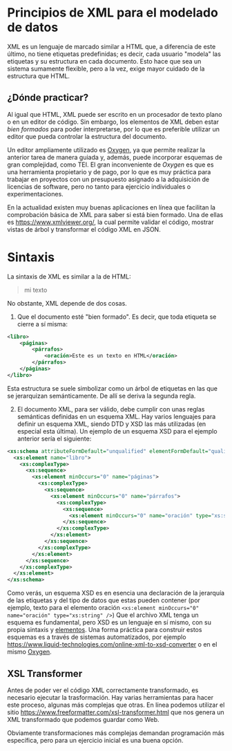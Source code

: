 # Principios de XML para el modelado de datos

XML es un lenguaje de marcado similar a HTML que, a diferencia de este último, no tiene etiquetas predefinidas; es decir, cada usuario "modela" las etiquetas y su estructura en cada documento. Esto hace que sea un sistema sumamente flexible, pero a la vez, exige mayor cuidado de la estructura que HTML. 

## ¿Dónde practicar?

Al igual que HTML, XML puede ser escrito en un procesador de texto plano o en un editor de código. Sin embargo, los elementos de XML deben estar *bien formados* para poder interpretarse, por lo que es preferible utilizar un editor que pueda controlar la estructura del documento.

Un editor ampliamente utilizado es [Oxygen](https://www.oxygenxml.com/), ya que permite realizar la anterior tarea de manera guiada y, además, puede incorporar esquemas de gran complejidad, como TEI. El gran inconveniente de *Oxygen* es que es una herramienta propietario y de pago, por lo que es muy práctica para trabajar en proyectos con un presupuesto asignado a la adquisición de licencias de software, pero no tanto para ejercicio individuales o experimentaciones.

En la actualidad existen muy buenas aplicaciones en línea que facilitan la comprobación básica de XML para saber si está bien formado. Una de ellas es https://www.xmlviewer.org/, la cual permite validar el código, mostrar vistas de árbol y transformar el código XML en JSON.

# Sintaxis

La sintaxis de XML es similar a la de HTML:

> <miEtiqueta>mi texto</miEtiqueta>

No obstante, XML depende de dos cosas.

1. Que el documento esté "bien formado". Es decir, que toda etiqueta se cierre a sí misma:

```xml
<libro>
    <páginas>
        <párrafos>
            <oración>Este es un texto en HTML</oración>
        </párrafos>
    </páginas>
</libro>
```

Esta estructura se suele simbolizar como un árbol de etiquetas en las que se jerarquizan semánticamente. De allí se deriva la segunda regla.

2. El documento XML, para ser válido, debe cumplir con unas reglas semánticas definidas en un esquema XML. Hay varios lenguajes para definir un esquema XML, siendo DTD y XSD las más utilizadas (en especial esta última). Un ejemplo de un esquema XSD para el ejemplo anterior sería el siguiente:

```xsd
<xs:schema attributeFormDefault="unqualified" elementFormDefault="qualified" xmlns:xs="http://www.w3.org/2001/XMLSchema">
  <xs:element name="libro">
    <xs:complexType>
      <xs:sequence>
        <xs:element minOccurs="0" name="páginas">
          <xs:complexType>
            <xs:sequence>
              <xs:element minOccurs="0" name="párrafos">
                <xs:complexType>
                  <xs:sequence>
                    <xs:element minOccurs="0" name="oración" type="xs:string" />
                  </xs:sequence>
                </xs:complexType>
              </xs:element>
            </xs:sequence>
          </xs:complexType>
        </xs:element>
      </xs:sequence>
    </xs:complexType>
  </xs:element>
</xs:schema>
```

Como verás, un esquema XSD es en esencia una declaración de la jerarquía de las etiquetas y del tipo de datos que estas pueden contener (por ejemplo, texto para el elemento oración `<xs:element minOccurs="0" name="oración" type="xs:string" />`) Que el archivo XML tenga un esquema es fundamental, pero XSD es un lenguaje en sí mismo, con su propia sintaxis y [elementos](https://www.w3schools.com/xml/schema_elements_ref.asp). Una forma práctica para construir estos esquemas es a través de sistemas automatizados, por ejemplo https://www.liquid-technologies.com/online-xml-to-xsd-converter o en el mismo [Oxygen](https://www.oxygenxml.com/xml_editor/xml_schema_editor.html).


## XSL Transformer

Antes de poder ver el código XML correctamente transformado, es necesario ejecutar la trasformación. Hay varias herramientas para hacer este proceso, algunas más complejas que otras. En línea podemos utilizar el sitio https://www.freeformatter.com/xsl-transformer.html que nos genera un XML transformado que podemos guardar como Web.

Obviamente transformaciones más complejas demandan programación más específica, pero para un ejercicio inicial es una buena opción.
